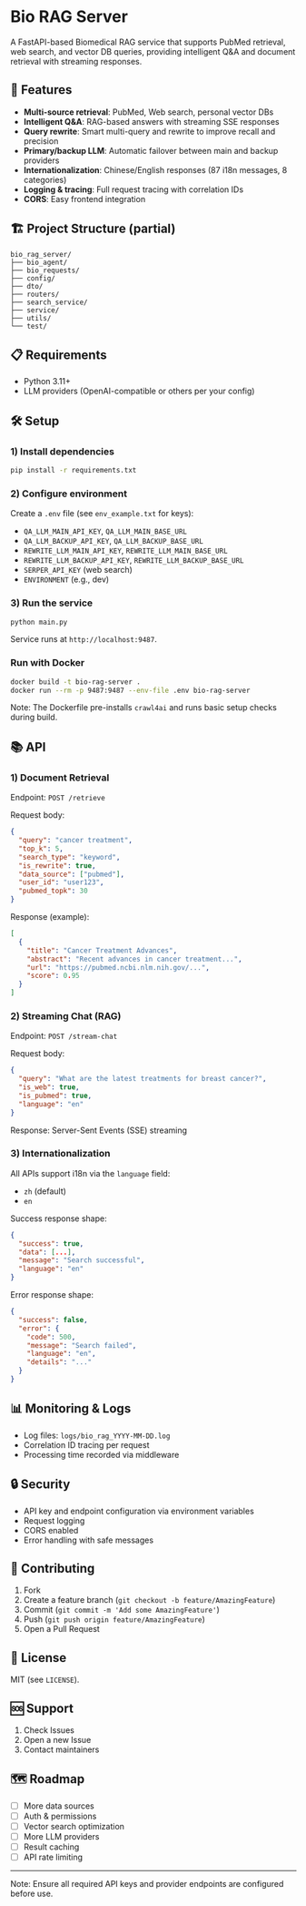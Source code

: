 # Bio RAG Server

A FastAPI-based Biomedical RAG service that supports PubMed retrieval, web search, and vector DB queries, providing intelligent Q&A and document retrieval with streaming responses.

## 🚀 Features

- **Multi-source retrieval**: PubMed, Web search, personal vector DBs
- **Intelligent Q&A**: RAG-based answers with streaming SSE responses
- **Query rewrite**: Smart multi-query and rewrite to improve recall and precision
- **Primary/backup LLM**: Automatic failover between main and backup providers
- **Internationalization**: Chinese/English responses (87 i18n messages, 8 categories)
- **Logging & tracing**: Full request tracing with correlation IDs
- **CORS**: Easy frontend integration

## 🏗️ Project Structure (partial)

```
bio_rag_server/
├── bio_agent/
├── bio_requests/
├── config/
├── dto/
├── routers/
├── search_service/
├── service/
├── utils/
└── test/
```

## 📋 Requirements

- Python 3.11+
- LLM providers (OpenAI-compatible or others per your config)

## 🛠️ Setup

### 1) Install dependencies

```bash
pip install -r requirements.txt
```

### 2) Configure environment

Create a `.env` file (see `env_example.txt` for keys):

- `QA_LLM_MAIN_API_KEY`, `QA_LLM_MAIN_BASE_URL`
- `QA_LLM_BACKUP_API_KEY`, `QA_LLM_BACKUP_BASE_URL`
- `REWRITE_LLM_MAIN_API_KEY`, `REWRITE_LLM_MAIN_BASE_URL`
- `REWRITE_LLM_BACKUP_API_KEY`, `REWRITE_LLM_BACKUP_BASE_URL`
- `SERPER_API_KEY` (web search)
- `ENVIRONMENT` (e.g., dev)

### 3) Run the service

```bash
python main.py
```

Service runs at `http://localhost:9487`.

### Run with Docker

```bash
docker build -t bio-rag-server .
docker run --rm -p 9487:9487 --env-file .env bio-rag-server
```

Note: The Dockerfile pre-installs `crawl4ai` and runs basic setup checks during build.

## 📚 API

### 1) Document Retrieval

Endpoint: `POST /retrieve`

Request body:
```json
{
  "query": "cancer treatment",
  "top_k": 5,
  "search_type": "keyword",
  "is_rewrite": true,
  "data_source": ["pubmed"],
  "user_id": "user123",
  "pubmed_topk": 30
}
```

Response (example):
```json
[
  {
    "title": "Cancer Treatment Advances",
    "abstract": "Recent advances in cancer treatment...",
    "url": "https://pubmed.ncbi.nlm.nih.gov/...",
    "score": 0.95
  }
]
```

### 2) Streaming Chat (RAG)

Endpoint: `POST /stream-chat`

Request body:
```json
{
  "query": "What are the latest treatments for breast cancer?",
  "is_web": true,
  "is_pubmed": true,
  "language": "en"
}
```

Response: Server-Sent Events (SSE) streaming

### 3) Internationalization

All APIs support i18n via the `language` field:

- `zh` (default)
- `en`

Success response shape:
```json
{
  "success": true,
  "data": [...],
  "message": "Search successful",
  "language": "en"
}
```

Error response shape:
```json
{
  "success": false,
  "error": {
    "code": 500,
    "message": "Search failed",
    "language": "en",
    "details": "..."
  }
}
```

## 📊 Monitoring & Logs

- Log files: `logs/bio_rag_YYYY-MM-DD.log`
- Correlation ID tracing per request
- Processing time recorded via middleware

## 🔒 Security

- API key and endpoint configuration via environment variables
- Request logging
- CORS enabled
- Error handling with safe messages

## 🤝 Contributing

1. Fork
2. Create a feature branch (`git checkout -b feature/AmazingFeature`)
3. Commit (`git commit -m 'Add some AmazingFeature'`)
4. Push (`git push origin feature/AmazingFeature`)
5. Open a Pull Request

## 📄 License

MIT (see `LICENSE`).

## 🆘 Support

1. Check Issues
2. Open a new Issue
3. Contact maintainers

## 🗺️ Roadmap

- [ ] More data sources
- [ ] Auth & permissions
- [ ] Vector search optimization
- [ ] More LLM providers
- [ ] Result caching
- [ ] API rate limiting

---

Note: Ensure all required API keys and provider endpoints are configured before use.